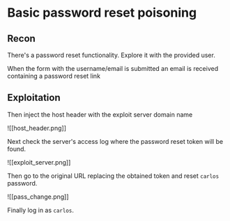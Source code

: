 # Basic password reset poisoning

## Recon

There's a password reset functionality. Explore it with the provided user.

When the form with the username/email is submitted an email is received containing a password reset link

## Exploitation

Then inject the host header with the exploit server domain name

![[host_header.png]]

Next check the server's access log where the password reset token will be found.

![[exploit_server.png]]

Then go to the original URL replacing the obtained token and reset `carlos` password.

![[pass_change.png]]

Finally log in as `carlos`.

